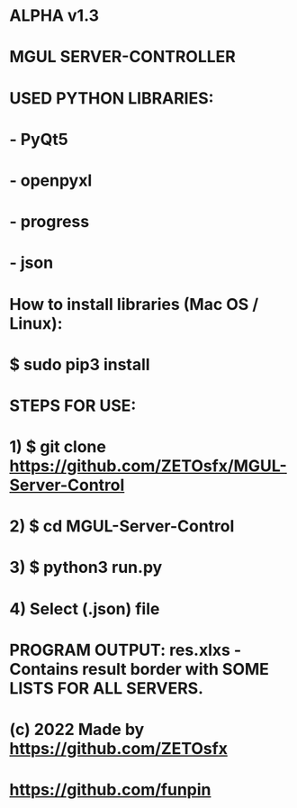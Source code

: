 #   ALPHA v1.3 
#   MGUL SERVER-CONTROLLER
#
#   USED PYTHON LIBRARIES:
#   - PyQt5
#   - openpyxl
#   - progress
#   - json
#
#   How to install libraries (Mac OS / Linux):
#       $ sudo pip3 install <name>
#
#   STEPS FOR USE:
#       1) $ git clone https://github.com/ZETOsfx/MGUL-Server-Control
#       2) $ cd MGUL-Server-Control
#       3) $ python3 run.py
#       4) Select (.json) file
#
#   PROGRAM OUTPUT: res.xlxs - Contains result border with SOME LISTS FOR ALL SERVERS.
#   (c) 2022 Made by    https://github.com/ZETOsfx
#                       https://github.com/funpin